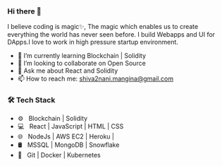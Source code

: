 ### Hi there 👋


I believe coding is magic✨, The magic which enables us to create everything the world has never seen before.
I build Webapps and UI for DApps.I love to work in high pressure startup environment.
 
- 🌱 I’m currently learning Blockchain | Solidity
- 👯 I’m looking to collaborate on Open Source
- 💬 Ask me about React and Solidity
- 📫 How to reach me: shiva2nani.mangina@gmail.com


<h3>🛠 Tech Stack</h3>

- ⚙️ &nbsp; Blockchain | Solidity
- 💻 &nbsp; React | JavaScript | HTML | CSS  
- 🌐 &nbsp; NodeJs | AWS EC2 | Heroku | 
- 🛢 &nbsp; MSSQL | MongoDB | Snowflake 
- 🔧 &nbsp;  Git | Docker | Kubernetes



